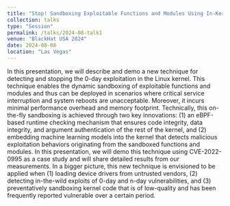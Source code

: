 ```yaml
---
title: "Stop! Sandboxing Exploitable Functions and Modules Using In-Kernel Machine Learning"
collection: talks
type: "Session"
permalink: /talks/2024-08-talk1
venue: "BlackHat USA 2024"
date: 2024-08-08
location: "Las Vegas"
---
```


In this presentation, we will describe and demo a new technique for detecting and stopping the 0-day exploitation in the Linux kernel. This technique enables the dynamic sandboxing of exploitable functions and modules and thus can be deployed in scenarios where critical service interruption and system reboots are unacceptable. Moreover, it incurs minimal performance overhead and memory footprint.
Technically, this on-the-fly sandboxing is achieved through two key innovations: (1) an eBPF-based runtime checking mechanism that ensures code integrity, data integrity, and argument authentication of the rest of the kernel, and (2) embedding machine learning models into the kernel that detects malicious exploitation behaviors originating from the sandboxed functions and modules. In this presentation, we will demo this technique using CVE-2022-0995 as a case study and will share detailed results from our measurements.
In a bigger picture, this new technique is envisioned to be applied when (1) loading device drivers from untrusted vendors, (2) detecting in-the-wild exploits of 0-day and n-day vulnerabilities, and (3) preventatively sandboxing kernel code that is of low-quality and has been frequently reported vulnerable over a certain period.
